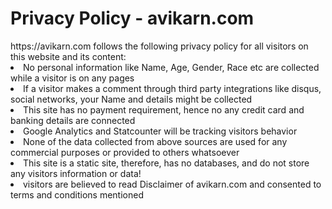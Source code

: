 <h1>Privacy Policy - avikarn.com </h1>
https://avikarn.com follows the following privacy policy for all visitors on this website and its content:

<li>  No personal information like Name, Age, Gender, Race etc are collected while a visitor is on any pages</li>
<li>  If a visitor makes a comment through third party integrations like disqus, social networks, your Name and details might be         collected</li>
<li>  This site has no payment requirement, hence no any credit card and banking details are connected</li>
<li>  Google Analytics and Statcounter will be tracking visitors behavior</li>
<li>  None of the data collected from above sources are used for any commercial purposes or provided to others whatsoever</li>
<li>  This site is a static site, therefore, has no databases, and do not store any visitors information or data!</li>
<li>  visitors are believed to read Disclaimer of avikarn.com and consented to terms and conditions mentioned</li>
